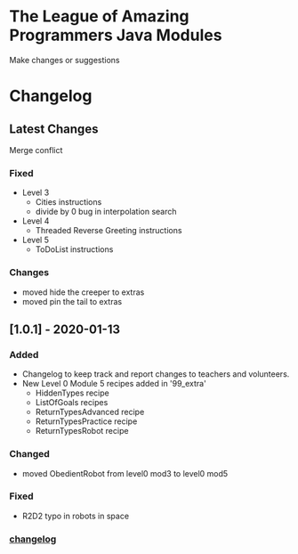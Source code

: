 # The League of Amazing Programmers Java Modules
Make changes or suggestions

# Changelog

## Latest Changes
Merge conflict

### Fixed
- Level 3
  - Cities instructions
  - divide by 0 bug in interpolation search
- Level 4
  - Threaded Reverse Greeting instructions
- Level 5
  - ToDoList instructions
  
### Changes
- moved hide the creeper to extras
- moved pin the tail to extras

## [1.0.1] - 2020-01-13
### Added 
- Changelog to keep track and report changes to teachers and volunteers.
- New Level 0 Module 5 recipes added in '99_extra'
  - HiddenTypes recipe
  - ListOfGoals recipes
  - ReturnTypesAdvanced recipe 
  - ReturnTypesPractice recipe
  - ReturnTypesRobot recipe

### Changed
- moved ObedientRobot from level0 mod3 to level0 mod5

### Fixed
- R2D2 typo in robots in space

### [changelog]

[changelog]: https://github.com/League-central/java-modules/blob/development/CHANGELOG.md
